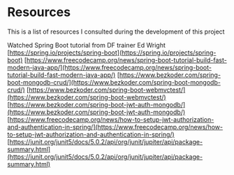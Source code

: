 # Resources
This is a list of resources I consulted during the development of this project

Watched Spring Boot tutorial from DF trainer Ed Wright
[https://spring.io/projects/spring-boot](https://spring.io/projects/spring-boot)
[https://www.freecodecamp.org/news/spring-boot-tutorial-build-fast-modern-java-app/](https://www.freecodecamp.org/news/spring-boot-tutorial-build-fast-modern-java-app/)
[https://www.bezkoder.com/spring-boot-mongodb-crud/](https://www.bezkoder.com/spring-boot-mongodb-crud/)
[https://www.bezkoder.com/spring-boot-webmvctest/](https://www.bezkoder.com/spring-boot-webmvctest/)
[https://www.bezkoder.com/spring-boot-jwt-auth-mongodb/](https://www.bezkoder.com/spring-boot-jwt-auth-mongodb/)
[https://www.freecodecamp.org/news/how-to-setup-jwt-authorization-and-authentication-in-spring/](https://www.freecodecamp.org/news/how-to-setup-jwt-authorization-and-authentication-in-spring/)
[https://junit.org/junit5/docs/5.0.2/api/org/junit/jupiter/api/package-summary.html](https://junit.org/junit5/docs/5.0.2/api/org/junit/jupiter/api/package-summary.html)